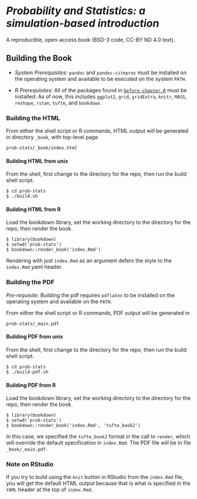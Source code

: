 # *Probability and Statistics: a simulation-based introduction*
A reproducible, open-access book (BSD-3 code, CC-BY ND 4.0 text).


## Building the Book

* *System Prerequisites*:  `pandoc` and `pandoc-citeproc` must be installed on
  the operating system and available to be executed on the system `PATH`.

* *R Prerequisites*: All of the packages found in
  [`before-chapter.R`](before-chapter.R) must be installed: As of now,
  this includes `ggplot2`, `grid`, `gridExtra`, `knitr`, `MASS`,
  `reshape`, `rstan`, `tufte`, and `bookdown`.

### Building the HTML


From either the shell script or R commands, HTML output will be generated in directory `_book`, with top-level page

```
prob-stats/_book/index.html
```

#### Building HTML from unix

From the shell, first change to the directory for the repo, then run the build shell script.
```
$ cd prob-stats
$ ./build.sh
```

#### Building HTML from R

Load the bookdown library, set the working directory to the directory for the repo, then render the book.

```
$ library(bookdown)
$ setwd('prob-stats')
$ bookdown::render_book('index.Rmd')
```

Rendering with just `index.Rmd` as an argument defers the style to the `index.Rmd` yaml header.


### Building the PDF

*Pre-requisite:* Building the pdf requires `pdflatex` to be installed
  on the operating system and available on the `PATH`.

From either the shell script or R commands, PDF output will be
generated in

```
prob-stats/_main.pdf
```

#### Building PDF from unix

From the shell, first change to the directory for the repo, then run the build shell script.
```
$ cd prob-stats
$ ./build-pdf.sh
```


#### Building PDF from R

Load the bookdown library, set the working directory to the directory for the repo, then render the book.

```
$ library(bookdown)
$ setwd('prob-stats')
$ bookdown::render_book('index.Rmd', 'tufte_book2')
```

In this case, we specified the `tufte_book2` format in the call to
`render`, which will override the default specification in
`index.Rmd`.  The PDF file will be in file `_book/_main.pdf`.

### Note on RStudio

If you try to build using the `knit` button in RStudio from the
`index.Rmd` file, you will get the default HTML output because that is
what is specified in the `YAML` header at the top of `index.Rmd`.
